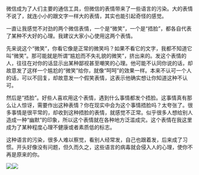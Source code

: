 微信成为了人们主要的通信工具，但微信的表情带来了一些语言的污染。大的表情不说了，就连小小的跟文字一样大的表情，其实也能引起奇怪的感觉。

一直让我感觉不对劲的两个微信表情，一个是“微笑”，一个是“捂脸”，都各自代表了某种不大好的心理。我建议大家小心使用这两个表情。

先来说这个“微笑”，你看它像是正常的微笑吗？如果不看它的文字，我都不知道它叫“微笑”。那可能就是所谓“尴尬而不失礼貌的微笑”，挤出来的。发这个表情的人，往往在对你的话显示出某种鄙视甚至嘲笑的心理。他可能不认同你说的话，却故意发了这样一个尴尬的“微笑”给你，就像“呵呵”的效果一样。本来不认可一个人的话，可以不回复，却故意发一个假笑表情，这表示他确实想让你知道这种不认可。

然后是“捂脸”。好些人喜欢用这个表情，遇到什么事情都发个捂脸。这事情真有那么让人惊讶，需要作出这种表情？你在现实中会为这个事情捂脸吗？太夸张了。很多事情是很平常的，却收到这种捂脸的表情，就感觉不正常。似乎很多人想给别人造成一种“幽默”的印象，所以这个表情就在各种地方泛滥成灾。这个表情在我这里成为了某种程度心理不健康或者素质低的标志。

这种语言的污染，很多人难以察觉，看别人经常发，自己也跟着发，后来成了习惯。开头好像没有问题，但久而久之，这些语言的病毒就会侵入人的心理，使你不再是原来的你。

![](https://yinwang1.files.wordpress.com/2020/08/img_1086.jpg?w=736)![](https://yinwang1.files.wordpress.com/2020/08/img_1087.jpg?w=736)
